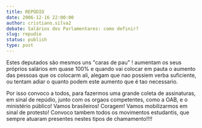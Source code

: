 ```yaml
---
title: REPÚDIO 
date: 2006-12-16 22:00:00
author: cristiano.silva2
debate: Salários dos Parlamentares: como definir?
slug: repudio
status: publish 
type: post
---
```


Estes deputados são mesmos uns "caras de pau" ! aumentam os seus próprios salários em quase 100% e quando vai colocar em pauta o aumento das pessoas que os colocarm ali, alegam que nao possiem verba suficiente, ou tentam adiar o quanto podem este aumento que é tao necessario.  

Por isso convoco a todos, para fazermos uma grande coleta de assinaturas, em sinal de repúdio, junto com os orgaos competentes, como a OAB, e o ministério público! Vamos brasileiros! Coragem! Vamos mobilizarmos em sinal de protesto! Convoco tambem todos os movimentos estudantis, que sempre atuaram presentes nestes tipos de chamamento!!!!
